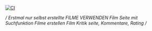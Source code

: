 [![CI](https://github.com/nactrem4/s22WebtechMovieSearch/actions/workflows/ci.yml/badge.svg)](https://github.com/nactrem4/s22WebtechMovieSearch/actions/workflows/ci.yml)

*/
Erstmal nur selbst erstellte FILME VERWENDEN
Film Seite mit Suchfunktion
Filme erstellen
Film Kritik seite, Kommentare, Rating
/*
